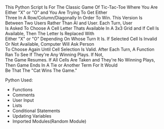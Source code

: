 This Python Script Is For The Classic Game Of Tic-Tac-Toe Where You Are Either "X" or "O" and You Are Trying To Get Either<br>
Three In A Row/Column/Diagonally In Order To Win. This Version Is Between Two Users Rather Than AI and User. Each Turn, User<br>
Is Asked To Choose A Cell Letter Thats Available In A 3x3 Grid and If Cell Is Available, Then The Letter Is Replaced With <br>
Either "X" or "O" Depending On Whose Turn It Is. If Selected Cell Is Invalid Or Not Available, Computer Will Ask Person <br>
To Choose Again Until Cell Selection Is Valid. After Each Turn, A Function Ran To See If They're Any Winning Plays. If Not,<br>
The Game Resumes. If All Cells Are Taken and They're No Winning Plays, Then Game Ends In A Tie or Another Term For It Would<br>
Be That The "Cat Wins The Game."

Python Used:

- Functions
- Comments
- User Input
- Lists
- Conditional Statements
- Updating Variables
- Imported Modules(Random Module)